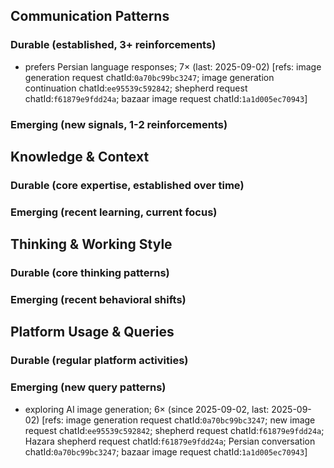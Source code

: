 ## Communication Patterns
### Durable (established, 3+ reinforcements)
- prefers Persian language responses; 7× (last: 2025-09-02) [refs: image generation request chatId:`0a70bc99bc3247`; image generation continuation chatId:`ee95539c592842`; shepherd request chatId:`f61879e9fdd24a`; bazaar image request chatId:`1a1d005ec70943`]

### Emerging (new signals, 1-2 reinforcements)

## Knowledge & Context
### Durable (core expertise, established over time)

### Emerging (recent learning, current focus)

## Thinking & Working Style
### Durable (core thinking patterns)

### Emerging (recent behavioral shifts)

## Platform Usage & Queries
### Durable (regular platform activities)

### Emerging (new query patterns)
- exploring AI image generation; 6× (since 2025-09-02, last: 2025-09-02) [refs: image generation request chatId:`0a70bc99bc3247`; new image request chatId:`ee95539c592842`; shepherd request chatId:`f61879e9fdd24a`; Hazara shepherd request chatId:`f61879e9fdd24a`; Persian conversation chatId:`0a70bc99bc3247`; bazaar image request chatId:`1a1d005ec70943`]